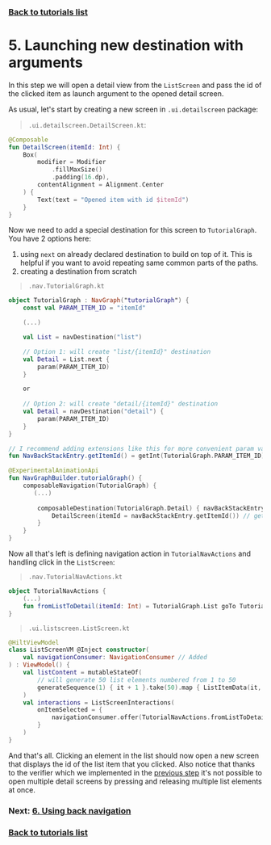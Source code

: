 ### [Back to tutorials list](README.md)

# 5. Launching new destination with arguments

In this step we will open a detail view from the `ListScreen` and pass the id of the clicked item as launch argument to the opened detail screen.

As usual, let's start by creating a new screen in `.ui.detailscreen` package:

> `.ui.detailscreen.DetailScreen.kt`:
```kotlin
@Composable
fun DetailScreen(itemId: Int) {
    Box(
        modifier = Modifier
            .fillMaxSize()
            .padding(16.dp),
        contentAlignment = Alignment.Center
    ) {
        Text(text = "Opened item with id $itemId")
    }
}
```

Now we need to add a special destination for this screen to `TutorialGraph`. You have 2 options here:
1. using `next` on already declared destination to build on top of it. This is helpful if you want to avoid repeating same common parts of the paths.
2. creating a destination from scratch

> `.nav.TutorialGraph.kt`
```kotlin
object TutorialGraph : NavGraph("tutorialGraph") {
    const val PARAM_ITEM_ID = "itemId"

    (...)

    val List = navDestination("list")

    // Option 1: will create "list/{itemId}" destination
    val Detail = List.next { 
        param(PARAM_ITEM_ID)
    }

    or
    
    // Option 2: will create "detail/{itemId}" destination
    val Detail = navDestination("detail") {
        param(PARAM_ITEM_ID)
    }
}

// I recommend adding extensions like this for more convenient param value access
fun NavBackStackEntry.getItemId() = getInt(TutorialGraph.PARAM_ITEM_ID)

@ExperimentalAnimationApi
fun NavGraphBuilder.tutorialGraph() {
    composableNavigation(TutorialGraph) {
       (...)
       
        composableDestination(TutorialGraph.Detail) { navBackStackEntry ->
            DetailScreen(itemId = navBackStackEntry.getItemId()) // getItemId() is the extension we declared above
        }
    }
}
```

Now all that's left is defining navigation action in `TutorialNavActions` and handling click in the `ListScreen`:

> `.nav.TutorialNavActions.kt`
```kotlin
object TutorialNavActions {
    (...)
    fun fromListToDetail(itemId: Int) = TutorialGraph.List goTo TutorialGraph.Detail arg itemId
}
```

> `.ui.listscreen.ListScreen.kt`
```kotlin
@HiltViewModel
class ListScreenVM @Inject constructor(
    val navigationConsumer: NavigationConsumer // Added
) : ViewModel() {
    val listContent = mutableStateOf(
        // will generate 50 list elements numbered from 1 to 50
        generateSequence(1) { it + 1 }.take(50).map { ListItemData(it, "List item #$it") }.toList()
    )
    val interactions = ListScreenInteractions(
        onItemSelected = {
            navigationConsumer.offer(TutorialNavActions.fromListToDetail(it.id)) // changed, previously it was TODO
        }
    )
}

```

And that's all. Clicking an element in the list should now open a new screen that displays the id of the list item that you clicked. Also notice that thanks to the verifier which we implemented in the [previous step](04_nav_verifier.md) it's not possible to open multiple detail screens by pressing and releasing multiple list elements at once. 

### Next: [6. Using back navigation](06_back_navigation.md)

### [Back to tutorials list](README.md)